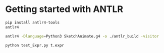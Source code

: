 # Getting started with ANTLR

```bash
pip install antlr4-tools
antlr4
```

```bash
antlr4 -Dlanguage=Python3 SketchAnimate.g4 -o ./antlr_build -visitor
```

```bash
python test_Expr.py t.expr
```
